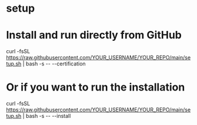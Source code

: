 # setup
# Install and run directly from GitHub
curl -fsSL https://raw.githubusercontent.com/YOUR_USERNAME/YOUR_REPO/main/setup.sh | bash -s -- --certification

# Or if you want to run the installation
curl -fsSL https://raw.githubusercontent.com/YOUR_USERNAME/YOUR_REPO/main/setup.sh | bash -s -- --install
